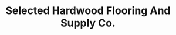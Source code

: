 ---
title: "Selected Hardwood Flooring And Supply Co."
url: /chicago/selected-hardwood-flooring-and-supply-co/
shop: Eisenwaren
---